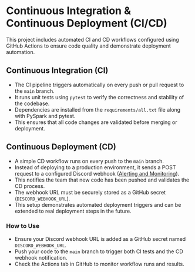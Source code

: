 # Continuous Integration & Continuous Deployment (CI/CD)

This project includes automated CI and CD workflows configured using GitHub Actions to ensure code quality and
demonstrate deployment automation.

## Continuous Integration (CI)

- The CI pipeline triggers automatically on every push or pull request to the `main` branch.
- It runs unit tests using `pytest` to verify the correctness and stability of the codebase.
- Dependencies are installed from the `requirements/all.txt` file along with PySpark and pytest.
- This ensures that all code changes are validated before merging or deployment.

## Continuous Deployment (CD)

- A simple CD workflow runs on every push to the `main` branch.
- Instead of deploying to a production environment, it sends a POST request to a configured Discord webhook ([Alerting and Monitoring](docs/alerting-monitoring.md)). 
- This notifies the team that new code has been pushed and validates the CD process.
- The webhook URL must be securely stored as a GitHub secret  (`DISCORD_WEBHOOK_URL`).
- This setup demonstrates automated deployment triggers and can be extended to real deployment steps in the future.

### How to Use

- Ensure your Discord webhook URL is added as a GitHub secret named `DISCORD_WEBHOOK_URL`.
- Push your code to the `main` branch to trigger both CI tests and the CD webhook notification.
- Check the Actions tab in GitHub to monitor workflow runs and results.
